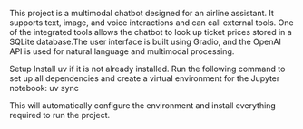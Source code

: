 This project is a multimodal chatbot designed for an airline assistant. It supports text, image, and voice interactions and can call external tools. 
One of the integrated tools allows the chatbot to look up ticket prices stored in a SQLite database.The user interface is built using Gradio, and the OpenAI API is used for natural language and multimodal processing.

Setup
Install uv if it is not already installed.
Run the following command to set up all dependencies and create a virtual environment for the Jupyter notebook:
    uv sync
    
This will automatically configure the environment and install everything required to run the project.
